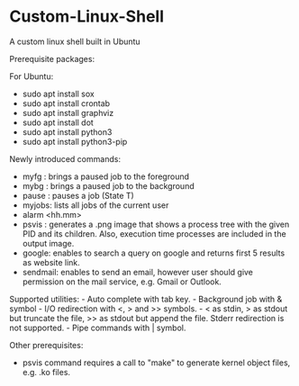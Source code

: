 # Custom-Linux-Shell
A custom linux shell built in Ubuntu

Prerequisite packages:

For Ubuntu:
  - sudo apt install sox
  - sudo apt install crontab
  - sudo apt install graphviz
  - sudo apt install dot
  - sudo apt install python3
  - sudo apt install python3-pip
 
Newly introduced commands:
  - myfg <PID> : brings a paused job to the foreground
  - mybg <PID> : brings a paused job to the background
  - pause <PID> : pauses a job (State T)
  - myjobs: lists all jobs of the current user
  - alarm <hh.mm> <audio file> : sets a daily cronjob alarm to play the specified audio.
  - psvis <PID> <output file> : generates a .png image that shows a process tree with the given PID and its children. Also,
                                execution time processes are included in the output image.
  - google: enables to search a query on google and returns first 5 results as website link.
  - sendmail: enables to send an email, however user should give permission on the mail service, e.g. Gmail or Outlook.
  
  Supported utilities:
    - Auto complete with tab key.
    - Background job with & symbol
    - I/O redirection with <, > and >> symbols.
      - < as stdin, > as stdout but truncate the file, >> as stdout but append the file. Stderr redirection is not supported.
    - Pipe commands with | symbol.
   
   
Other prerequisites:
  - psvis command requires a call to "make" to generate kernel object files, e.g. .ko files.
  
